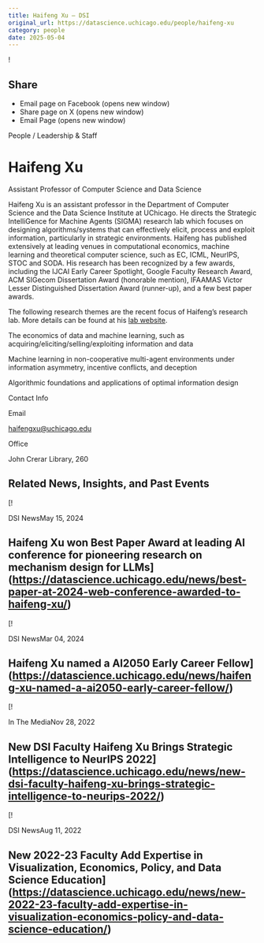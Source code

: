 ```yaml
---
title: Haifeng Xu – DSI
original_url: https://datascience.uchicago.edu/people/haifeng-xu
category: people
date: 2025-05-04
---
```


<!-- Table-like structure detected -->

!

## Share

* Email page on Facebook (opens new window)
* Share page on X (opens new window)
* Email Page (opens new window)

<!-- Table-like structure detected -->

People / Leadership & Staff

# Haifeng Xu

Assistant Professor of Computer Science and Data Science

Haifeng Xu is an assistant professor in the Department of Computer Science and the Data Science Institute at UChicago. He directs the Strategic IntelliGence for Machine Agents (SIGMA) research lab which focuses on designing algorithms/systems that can effectively elicit, process and exploit information, particularly in strategic environments. Haifeng has published extensively at leading venues in computational economics, machine learning and theoretical computer science, such as EC, ICML, NeurIPS, STOC and SODA. His research has been recognized by a few awards, including the IJCAI Early Career Spotlight, Google Faculty Research Award, ACM SIGecom Dissertation Award (honorable mention), IFAAMAS Victor Lesser Distinguished Dissertation Award (runner-up), and a few best paper awards.

The following research themes are the recent focus of Haifeng’s research lab. More details can be found at his [lab website](https://www.haifeng-xu.com/sigma/).

The economics of data and machine learning, such as acquiring/eliciting/selling/exploiting information and data

Machine learning in non-cooperative multi-agent environments under information asymmetry, incentive conflicts, and deception

Algorithmic foundations and applications of optimal information design

Contact Info

Email

[haifengxu@uchicago.edu](mailto:haifengxu@uchicago.edu)

Office

John Crerar Library, 260

## Related News, Insights, and Past Events

<!-- Table-like structure detected -->

[!

DSI NewsMay 15, 2024

## Haifeng Xu won Best Paper Award at leading AI conference for pioneering research on mechanism design for LLMs](https://datascience.uchicago.edu/news/best-paper-at-2024-web-conference-awarded-to-haifeng-xu/)
[!

DSI NewsMar 04, 2024

## Haifeng Xu named a AI2050 Early Career Fellow](https://datascience.uchicago.edu/news/haifeng-xu-named-a-ai2050-early-career-fellow/)
[!

In The MediaNov 28, 2022

## New DSI Faculty Haifeng Xu Brings Strategic Intelligence to NeurIPS 2022](https://datascience.uchicago.edu/news/new-dsi-faculty-haifeng-xu-brings-strategic-intelligence-to-neurips-2022/)
[!

DSI NewsAug 11, 2022

## New 2022-23 Faculty Add Expertise in Visualization, Economics, Policy, and Data Science Education](https://datascience.uchicago.edu/news/new-2022-23-faculty-add-expertise-in-visualization-economics-policy-and-data-science-education/)